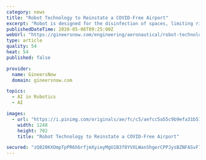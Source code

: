 ```yaml
---
category: news
title: "Robot Technology to Reinstate a COVID-Free Airport"
excerpt: "Robot is designed for the disinfection of spaces, limiting risk of contamination or human exposure to viruses including COVID-19"
publishedDateTime: 2020-05-06T09:25:00Z
webUrl: "https://gineersnow.com/engineering/aeronautical/robot-technology-to-reinstate-covid-free-airports"
type: article
quality: 54
heat: 54
published: false

provider:
  name: GineersNow
  domain: gineersnow.com

topics:
  - AI in Robotics
  - AI

images:
  - url: "https://i.pinimg.com/originals/ae/fc/c5/aefcc5a55c9b9efa31b515a5eb1ad1a7.jpg"
    width: 1248
    height: 702
    title: "Robot Technology to Reinstate a COVID-Free Airport"

secured: "zQ820KXOmpTpPR6hbrfjmXyieyMgU1B3f8YVXLWanShgerCPPJysBZNFASvF7Nt+tdofzhpNArL44Z09x3Jg+pSQkM0c5s5tyjLWTxAUtfWf3HdqaKhBwdwoXMmjkRab1MEoGEXRvbWtaICC/KCZ5BTDBqakLnXk+/c3UX/BBKe3zSn3OCzX8XAf41OM0PnaBZwjmXnZ9n2lzlg9w+q4Y1v/FNA1c2wm9juzb14eMvnHvhia25sF75A/ZWNZxxh/wKAUxHPcUk56EsNsEATcCltEvNe3KqHdjjz2G/tOUVAeVVlZwtKSpBvkbSpRcOl49C1FVB+E15oxKNsH5TB938kVTN3pgf39miW7HKphsMbq4kXjma3wxfk6OkkXJI22FYr7V5U8IB6CN3v2PYI5mZXNxr/bhFgJcNdgF61buNyRrxDxSstuinDksck2g+ja/2TOt5VoA/QNNhCos1cV8B4cp4OjWbwn3iElfCEXT6k=;slb7jx+seYAt/EeipPCj/g=="
---
```


